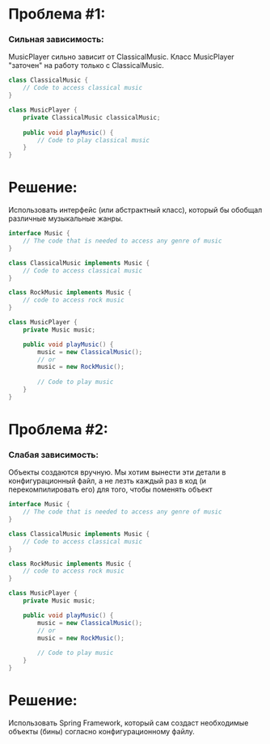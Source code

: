 # Проблема #1:

### Сильная зависимость:

MusicPlayer сильно зависит от ClassicalMusic.
Класс MusicPlayer "заточен" на работу только с ClassicalMusic.

```java
class ClassicalMusic {
    // Code to access classical music 
}

class MusicPlayer {
    private ClassicalMusic classicalMusic;
    
    public void playMusic() {
        // Code to play classical music 
    }
}
```

# Решение: 

Использовать интерфейс (или абстрактный класс), который бы обобщал различные музыкальные жанры.

```java
interface Music {
    // The code that is needed to access any genre of music
}

class ClassicalMusic implements Music {
    // Code to access classical music
}

class RockMusic implements Music {
    // code to access rock music
}

class MusicPlayer {
    private Music music;

    public void playMusic() {
        music = new ClassicalMusic();
        // or
        music = new RockMusic();
        
        // Code to play music
    }
}
```
# Проблема #2:

### Слабая зависимость:

Объекты создаются вручную. Мы хотим вынести эти детали в конфигурационный файл, а не лезть каждый раз в код (и перекомпилировать его) для того, чтобы поменять объект

```java
interface Music {
    // The code that is needed to access any genre of music
}

class ClassicalMusic implements Music {
    // Code to access classical music
}

class RockMusic implements Music {
    // code to access rock music
}

class MusicPlayer {
    private Music music;

    public void playMusic() {
        music = new ClassicalMusic();
        // or
        music = new RockMusic();
        
        // Code to play music
    }
}
```
# Решение:
Использовать Spring Framework, который сам создаст необходимые объекты (бины) согласно конфигурационному файлу.
